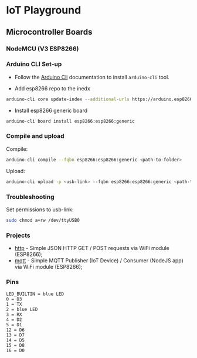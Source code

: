 # IoT Playground

## Microcontroller Boards

### NodeMCU (V3 ESP8266)

### Arduino CLI Set-up

- Follow the [Arduino Cli](https://github.com/arduino/arduino-cli) documentation to install `arduino-cli` tool.

- Add esp8266 repo to the inedx

```sh
arduino-cli core update-index --additional-urls https://arduino.esp8266.com/stable/package_esp8266com_index.json
```
- Install esp8266 generic board

```sh
arduino-cli board install esp8266:esp8266:generic
```

### Compile and upload

Compile:

```sh
arduino-cli compile --fqbn esp8266:esp8266:generic <path-to-folder>
```

Upload:

```sh
arduino-cli upload -p <usb-link> --fqbn esp8266:esp8266:generic <path-to-folder>
```

### Troubleshooting

Set permissions to usb-link:
```sh
sudo chmod a+rw /dev/ttyUSB0
```


### Projects

- [http](nodemcu_esp8266/http/) - Simple JSON HTTP GET / POST requests via WiFi module (ESP8266);
- [mqtt](nodemcu_esp8266/mqtt/) - Simple MQTT Publisher (IoT Device) / Consumer (NodeJS app) via WiFi module (ESP8266);

### Pins

```
LED_BUILTIN = blue LED
0 = D3
1 = TX
2 = blue LED
3 = RX
4 = D2
5 = D1
12 = D6
13 = D7
14 = D5
15 = D8
16 = D0
```

